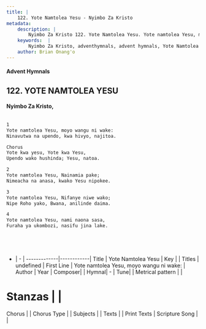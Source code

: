 ```yaml
---
title: |
    122. Yote Namtolea Yesu - Nyimbo Za Kristo
metadata:
    description: |
        Nyimbo Za Kristo 122. Yote Namtolea Yesu. Yote namtolea Yesu, moyo wangu ni wake:  Ninavutwa na upendo, kwa hivyo, najitoa.   Chorus Yote kwa yesu, Yote kwa Yesu, Upendo wako hushinda; Yesu, natoa.   
    keywords:  |
        Nyimbo Za Kristo, adventhymnals, advent hymnals, Yote Namtolea Yesu, Yote namtolea Yesu, moyo wangu ni wake: . 
    author: Brian Onang'o
---
```


#### Advent Hymnals
## 122. YOTE NAMTOLEA YESU
####  Nyimbo Za Kristo,

```txt

1
Yote namtolea Yesu, moyo wangu ni wake: 
Ninavutwa na upendo, kwa hivyo, najitoa. 

Chorus
Yote kwa yesu, Yote kwa Yesu,
Upendo wako hushinda; Yesu, natoa. 

2
Yote namtolea Yesu, Nainamia pake; 
Nimeacha na anasa, kwako Yesu nipokee. 

3
Yote namtolea Yesu, Nifanye niwe wako; 
Nipe Roho yako, Bwana, anilinde daima. 

4
Yote namtolea Yesu, nami naona sasa, 
Furaha ya ukombozi, nasifu jina lake.






```

- |   -  |
-------------|------------|
Title | Yote Namtolea Yesu |
Key |  |
Titles | undefined |
First Line | Yote namtolea Yesu, moyo wangu ni wake:  |
Author | 
Year | 
Composer| |
Hymnal|  - |
Tune|  |
Metrical pattern | |
# Stanzas |  |
Chorus |  |
Chorus Type |  |
Subjects | |
Texts |  |
Print Texts | 
Scripture Song |  |
    
